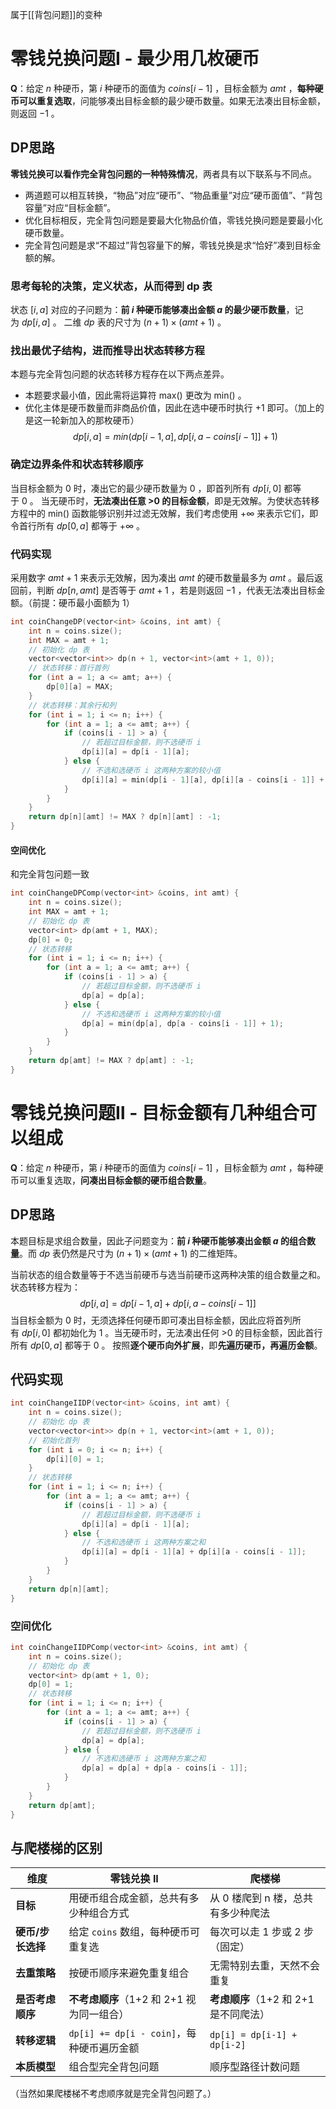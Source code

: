 属于[[背包问题]]的变种

# 零钱兑换问题Ⅰ - 最少用几枚硬币
**Q**：给定 $n$ 种硬币，第 $i$ 种硬币的面值为 $coins[i−1]$ ，目标金额为 $amt$ ，**每种硬币可以重复选取**，问能够凑出目标金额的最少硬币数量。如果无法凑出目标金额，则返回 −1 。

## DP思路
**零钱兑换可以看作完全背包问题的一种特殊情况**，两者具有以下联系与不同点。
- 两道题可以相互转换，“物品”对应“硬币”、“物品重量”对应“硬币面值”、“背包容量”对应“目标金额”。
- 优化目标相反，完全背包问题是要最大化物品价值，零钱兑换问题是要最小化硬币数量。
- 完全背包问题是求“不超过”背包容量下的解，零钱兑换是求“恰好”凑到目标金额的解。

### 思考每轮的决策，定义状态，从而得到 dp 表
状态 $[i,a]$ 对应的子问题为：**前 $i$ 种硬币能够凑出金额 $a$ 的最少硬币数量**，记为 $dp[i,a]$ 。
二维 $dp$ 表的尺寸为 $(n+1)×(amt+1)$ 。

### 找出最优子结构，进而推导出状态转移方程
本题与完全背包问题的状态转移方程存在以下两点差异。
- 本题要求最小值，因此需将运算符 max() 更改为 min() 。
- 优化主体是硬币数量而非商品价值，因此在选中硬币时执行 +1 即可。（加上的是这一轮新加入的那枚硬币）
$$dp[i,a]=min(dp[i−1,a],dp[i,a−coins[i−1]]+1)$$

### 确定边界条件和状态转移顺序
当目标金额为 0 时，凑出它的最少硬币数量为 0 ，即首列所有 $dp[i,0]$ 都等于 0 。
当无硬币时，**无法凑出任意 >0 的目标金额**，即是无效解。为使状态转移方程中的 min() 函数能够识别并过滤无效解，我们考虑使用 +∞ 来表示它们，即令首行所有 $dp[0,a]$ 都等于 +∞ 。

### 代码实现
采用数字 $amt+1$ 来表示无效解，因为凑出 $amt$ 的硬币数量最多为 $amt$ 。最后返回前，判断 $dp[n,amt]$ 是否等于 $amt+1$ ，若是则返回 −1 ，代表无法凑出目标金额。（前提：硬币最小面额为 1）
```cpp
int coinChangeDP(vector<int> &coins, int amt) {
    int n = coins.size();
    int MAX = amt + 1;
    // 初始化 dp 表
    vector<vector<int>> dp(n + 1, vector<int>(amt + 1, 0));
    // 状态转移：首行首列
    for (int a = 1; a <= amt; a++) {
        dp[0][a] = MAX;
    }
    // 状态转移：其余行和列
    for (int i = 1; i <= n; i++) {
        for (int a = 1; a <= amt; a++) {
            if (coins[i - 1] > a) {
                // 若超过目标金额，则不选硬币 i
                dp[i][a] = dp[i - 1][a];
            } else {
                // 不选和选硬币 i 这两种方案的较小值
                dp[i][a] = min(dp[i - 1][a], dp[i][a - coins[i - 1]] + 1);
            }
        }
    }
    return dp[n][amt] != MAX ? dp[n][amt] : -1;
}
```
#### 空间优化
和完全背包问题一致
```cpp
int coinChangeDPComp(vector<int> &coins, int amt) {
    int n = coins.size();
    int MAX = amt + 1;
    // 初始化 dp 表
    vector<int> dp(amt + 1, MAX);
    dp[0] = 0;
    // 状态转移
    for (int i = 1; i <= n; i++) {
        for (int a = 1; a <= amt; a++) {
            if (coins[i - 1] > a) {
                // 若超过目标金额，则不选硬币 i
                dp[a] = dp[a];
            } else {
                // 不选和选硬币 i 这两种方案的较小值
                dp[a] = min(dp[a], dp[a - coins[i - 1]] + 1);
            }
        }
    }
    return dp[amt] != MAX ? dp[amt] : -1;
}
```

# 零钱兑换问题Ⅱ - 目标金额有几种组合可以组成
**Q**：给定 $n$ 种硬币，第 $i$ 种硬币的面值为 $coins[i−1]$ ，目标金额为 $amt$ ，每种硬币可以重复选取，**问凑出目标金额的硬币组合数量**。

## DP思路
本题目标是求组合数量，因此子问题变为：**前 $i$ 种硬币能够凑出金额 $a$ 的组合数量**。而 $dp$ 表仍然是尺寸为 $(n+1)×(amt+1)$ 的二维矩阵。

当前状态的组合数量等于不选当前硬币与选当前硬币这两种决策的组合数量之和。状态转移方程为：$$dp[i,a]=dp[i−1,a]+dp[i,a−coins[i−1]]$$
当目标金额为 0 时，无须选择任何硬币即可凑出目标金额，因此应将首列所有 $dp[i,0]$ 都初始化为 1 。当无硬币时，无法凑出任何 >0 的目标金额，因此首行所有 $dp[0,a]$ 都等于 0 。
按照**逐个硬币向外扩展**，即**先遍历硬币，再遍历金额**。

## 代码实现
```cpp
int coinChangeIIDP(vector<int> &coins, int amt) {
    int n = coins.size();
    // 初始化 dp 表
    vector<vector<int>> dp(n + 1, vector<int>(amt + 1, 0));
    // 初始化首列
    for (int i = 0; i <= n; i++) {
        dp[i][0] = 1;
    }
    // 状态转移
    for (int i = 1; i <= n; i++) {
        for (int a = 1; a <= amt; a++) {
            if (coins[i - 1] > a) {
                // 若超过目标金额，则不选硬币 i
                dp[i][a] = dp[i - 1][a];
            } else {
                // 不选和选硬币 i 这两种方案之和
                dp[i][a] = dp[i - 1][a] + dp[i][a - coins[i - 1]];
            }
        }
    }
    return dp[n][amt];
}
```
### 空间优化
```cpp
int coinChangeIIDPComp(vector<int> &coins, int amt) {
    int n = coins.size();
    // 初始化 dp 表
    vector<int> dp(amt + 1, 0);
    dp[0] = 1;
    // 状态转移
    for (int i = 1; i <= n; i++) {
        for (int a = 1; a <= amt; a++) {
            if (coins[i - 1] > a) {
                // 若超过目标金额，则不选硬币 i
                dp[a] = dp[a];
            } else {
                // 不选和选硬币 i 这两种方案之和
                dp[a] = dp[a] + dp[a - coins[i - 1]];
            }
        }
    }
    return dp[amt];
}
```

## 与爬楼梯的区别
|维度|零钱兑换 II|爬楼梯|
|---|---|---|
|**目标**|用硬币组合成金额，总共有多少种组合方式|从 0 楼爬到 n 楼，总共有多少种爬法|
|**硬币/步长选择**|给定 `coins` 数组，每种硬币可重复选|每次可以走 1 步或 2 步（固定）|
|**去重策略**|按硬币顺序来避免重复组合|无需特别去重，天然不会重复|
|**是否考虑顺序**|**不考虑顺序**（1+2 和 2+1 视为同一组合）|**考虑顺序**（1+2 和 2+1 是不同爬法）|
|**转移逻辑**|`dp[i] += dp[i - coin]`，每种硬币遍历金额|`dp[i] = dp[i-1] + dp[i-2]`|
|**本质模型**|组合型完全背包问题|顺序型路径计数问题|
（当然如果爬楼梯不考虑顺序就是完全背包问题了。）